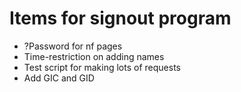 # Items for signout program

*  ?Password for nf pages
*  Time-restriction on adding names
*  Test script for making lots of requests
*  Add GIC and GID

